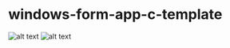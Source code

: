 # windows-form-app-c-template

![alt text](https://github.com/ismaelcoulibaly/windows-form-app-c-template/blob/main/Screenshot%202021-04-17%20155652.png)
![alt text](https://github.com/ismaelcoulibaly/windows-form-app-c-template/blob/main/Screenshot%202021-04-17%20155725.png)


